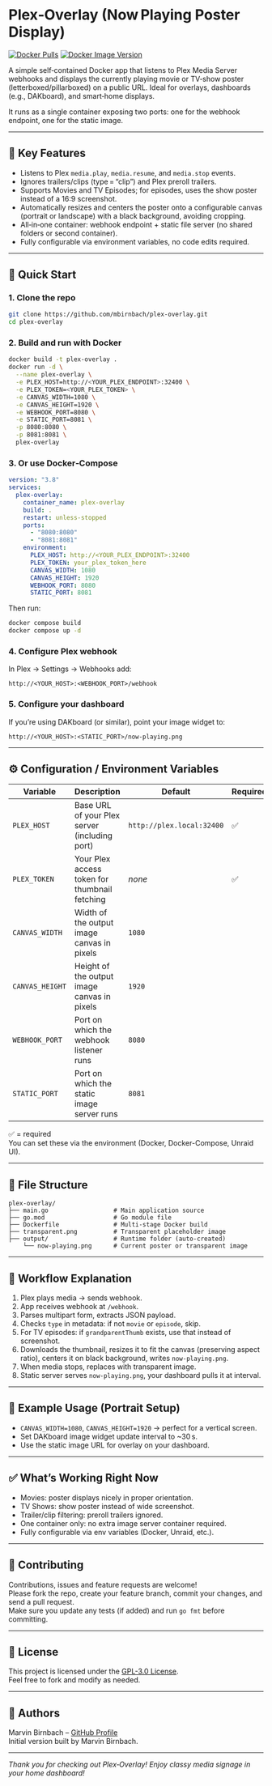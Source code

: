 # Plex‑Overlay (Now Playing Poster Display)

[![Docker Pulls](https://img.shields.io/docker/pulls/mbirnbach/plex-overlay?style=flat-square)](https://hub.docker.com/r/mbirnbach/plex-overlay)
[![Docker Image Version](https://img.shields.io/docker/v/mbirnbach/plex-overlay?sort=semver&style=flat-square)](https://hub.docker.com/r/mbirnbach/plex-overlay)


A simple self‑contained Docker app that listens to Plex Media Server webhooks and displays the currently playing movie or TV‑show poster (letterboxed/pillarboxed) on a public URL. Ideal for overlays, dashboards (e.g., DAKboard), and smart‑home displays.

It runs as a single container exposing two ports: one for the webhook endpoint, one for the static image.

---

## 🎯 Key Features
- Listens to Plex `media.play`, `media.resume`, and `media.stop` events.
- Ignores trailers/clips (type = “clip”) and Plex preroll trailers.
- Supports Movies and TV Episodes; for episodes, uses the show poster instead of a 16:9 screenshot.
- Automatically resizes and centers the poster onto a configurable canvas (portrait or landscape) with a black background, avoiding cropping.
- All‑in‑one container: webhook endpoint + static file server (no shared folders or second container).
- Fully configurable via environment variables, no code edits required.

---

## 🚀 Quick Start

### 1. Clone the repo
```bash
git clone https://github.com/mbirnbach/plex-overlay.git
cd plex-overlay
```

### 2. Build and run with Docker
```bash
docker build -t plex-overlay .
docker run -d \
  --name plex-overlay \
  -e PLEX_HOST=http://<YOUR_PLEX_ENDPOINT>:32400 \
  -e PLEX_TOKEN=<YOUR_PLEX_TOKEN> \
  -e CANVAS_WIDTH=1080 \
  -e CANVAS_HEIGHT=1920 \
  -e WEBHOOK_PORT=8080 \
  -e STATIC_PORT=8081 \
  -p 8080:8080 \
  -p 8081:8081 \
  plex-overlay
```

### 3. Or use Docker‑Compose
```yaml
version: "3.8"
services:
  plex-overlay:
    container_name: plex-overlay
    build: .
    restart: unless-stopped
    ports:
      - "8080:8080"
      - "8081:8081"
    environment:
      PLEX_HOST: http://<YOUR_PLEX_ENDPOINT>:32400
      PLEX_TOKEN: your_plex_token_here
      CANVAS_WIDTH: 1080
      CANVAS_HEIGHT: 1920
      WEBHOOK_PORT: 8080
      STATIC_PORT: 8081
```

Then run:
```bash
docker compose build
docker compose up -d
```

### 4. Configure Plex webhook
In Plex → Settings → Webhooks add:
```
http://<YOUR_HOST>:<WEBHOOK_PORT>/webhook
```

### 5. Configure your dashboard
If you’re using DAKboard (or similar), point your image widget to:
```
http://<YOUR_HOST>:<STATIC_PORT>/now-playing.png
```

---

## ⚙️ Configuration / Environment Variables

| Variable         | Description                                               | Default                    | Required? |
|------------------|-----------------------------------------------------------|----------------------------|-----------|
| `PLEX_HOST`      | Base URL of your Plex server (including port)             | `http://plex.local:32400` | ✅        |
| `PLEX_TOKEN`     | Your Plex access token for thumbnail fetching             | *none*                    | ✅        |
| `CANVAS_WIDTH`   | Width of the output image canvas in pixels                | `1080`                    |           |
| `CANVAS_HEIGHT`  | Height of the output image canvas in pixels               | `1920`                    |           |
| `WEBHOOK_PORT`   | Port on which the webhook listener runs                   | `8080`                    |           |
| `STATIC_PORT`    | Port on which the static image server runs                | `8081`                    |           |

✅ = required  
You can set these via the environment (Docker, Docker-Compose, Unraid UI).

---

## 📂 File Structure
```
plex-overlay/
├── main.go                  # Main application source
├── go.mod                   # Go module file
├── Dockerfile               # Multi-stage Docker build
├── transparent.png          # Transparent placeholder image
├── output/                  # Runtime folder (auto-created)
    └── now-playing.png      # Current poster or transparent image
```

---

## 🧩 Workflow Explanation
1. Plex plays media → sends webhook.
2. App receives webhook at `/webhook`.
3. Parses multipart form, extracts JSON payload.
4. Checks `type` in metadata: if not `movie` or `episode`, skip.
5. For TV episodes: if `grandparentThumb` exists, use that instead of screenshot.
6. Downloads the thumbnail, resizes it to fit the canvas (preserving aspect ratio), centers it on black background, writes `now-playing.png`.
7. When media stops, replaces with transparent image.
8. Static server serves `now-playing.png`, your dashboard pulls it at interval.

---

## 🧪 Example Usage (Portrait Setup)
- `CANVAS_WIDTH=1080`, `CANVAS_HEIGHT=1920` → perfect for a vertical screen.
- Set DAKboard image widget update interval to ~30 s.
- Use the static image URL for overlay on your dashboard.

---

## ✅ What’s Working Right Now
- Movies: poster displays nicely in proper orientation.
- TV Shows: show poster instead of wide screenshot.
- Trailer/clip filtering: preroll trailers ignored.
- One container only: no extra image server container required.
- Fully configurable via env variables (Docker, Unraid, etc.).

---

## 🤝 Contributing
Contributions, issues and feature requests are welcome!  
Please fork the repo, create your feature branch, commit your changes, and send a pull request.  
Make sure you update any tests (if added) and run `go fmt` before committing.

---

## 📄 License
This project is licensed under the [GPL-3.0 License](LICENSE).  
Feel free to fork and modify as needed.

---

## 📇 Authors
Marvin Birnbach – [GitHub Profile](https://github.com/mbirnbach)  
Initial version built by Marvin Birnbach.

---

*Thank you for checking out Plex‑Overlay! Enjoy classy media signage in your home dashboard!*

